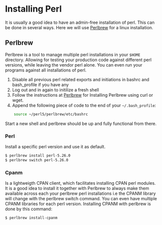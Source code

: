# Installing Perl
It is usually a good idea to have an admin-free installation of perl. This can be done in several ways. Here we will use [Perlbrew] for a linux installation.

## Perlbrew
Perlbrew is a tool to manage multiple perl installations in your `$HOME` directory. Allowing for testing your production code against different perl versions, while leaving the vendor perl alone. You can even run your programs against all installations of perl. 
1. Disable all previous perl related exports and initiations in bashrc and bash_profile if you have any
1. Log out and in again to initilize a fresh shell
1. Follow the instructions at [Perlbrew] for Installing Perlbrew using curl or wget.
1. Append the following piece of code to the end of your `~/.bash_profile`:
```Bash
    source ~/perl5/perlbrew/etc/bashrc
```
Start a new shell and perlbrew should be up and fully functional from there.

### Perl
Install a specific perl version and use it as default.
```Bash
$ perlbrew install perl-5.26.0
$ perlbrew switch perl-5.26.0
```

### Cpanm
Is a lightweigth CPAN client, which facilitates installing CPAN perl modules. It is a good idea to install it together with Perlbrew to always make them available across each your perlbrew perl installations i.e the CPANM library will change with the perlbrew switch command. You can even have multiple CPANM libraries for each perl version.
Installing CPANM with perlbrew is done by this command:
```Bash
$ perlbrew install-cpanm
```

[Perlbrew]: https://perlbrew.pl

